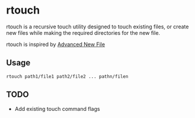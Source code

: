 # rtouch
rtouch is a recursive touch utility designed to touch existing files, or create
new files while making the required directories for the new file.

rtouch is inspired by [Advanced New File](https://github.com/tanrax/terminal-AdvancedNewFile)

## Usage
```
rtouch path1/file1 path2/file2 ... pathn/filen
```

## TODO
- Add existing touch command flags
